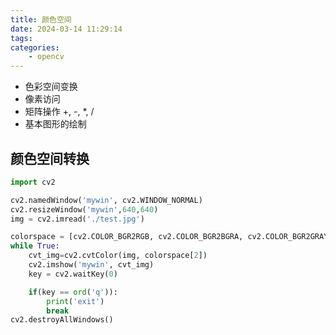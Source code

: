 ```yaml
---
title: 颜色空间
date: 2024-03-14 11:29:14
tags:
categories:
    - opencv
---
```


- 色彩空间变换
- 像素访问
- 矩阵操作 +, -, *, /
- 基本图形的绘制

<!--more-->
## 颜色空间转换

```python
import cv2

cv2.namedWindow('mywin', cv2.WINDOW_NORMAL)
cv2.resizeWindow('mywin',640,640)
img = cv2.imread('./test.jpg')

colorspace = [cv2.COLOR_BGR2RGB, cv2.COLOR_BGR2BGRA, cv2.COLOR_BGR2GRAY, cv2.COLOR_BGR2HSV, cv2.COLOR_BGR2YUV]
while True:
    cvt_img=cv2.cvtColor(img, colorspace[2])
    cv2.imshow('mywin', cvt_img)
    key = cv2.waitKey(0)

    if(key == ord('q')):
        print('exit')
        break
cv2.destroyAllWindows()
```